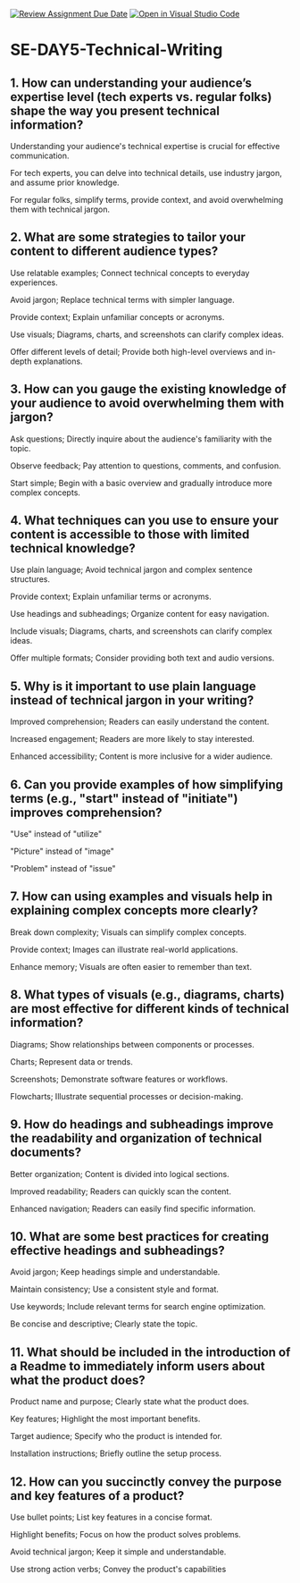 [![Review Assignment Due Date](https://classroom.github.com/assets/deadline-readme-button-22041afd0340ce965d47ae6ef1cefeee28c7c493a6346c4f15d667ab976d596c.svg)](https://classroom.github.com/a/zsAR-pyY)
[![Open in Visual Studio Code](https://classroom.github.com/assets/open-in-vscode-2e0aaae1b6195c2367325f4f02e2d04e9abb55f0b24a779b69b11b9e10269abc.svg)](https://classroom.github.com/online_ide?assignment_repo_id=18867233&assignment_repo_type=AssignmentRepo)
# SE-DAY5-Technical-Writing
## 1. How can understanding your audience’s expertise level (tech experts vs. regular folks) shape the way you present technical information?
Understanding your audience's technical expertise is crucial for effective communication. 

For tech experts, you can delve into technical details, use industry jargon, and assume prior knowledge. 

For regular folks, simplify terms, provide context, and avoid overwhelming them with technical jargon.

## 2. What are some strategies to tailor your content to different audience types?
Use relatable examples; Connect technical concepts to everyday experiences.

Avoid jargon; Replace technical terms with simpler language.

Provide context; Explain unfamiliar concepts or acronyms.

Use visuals; Diagrams, charts, and screenshots can clarify complex ideas.

Offer different levels of detail; Provide both high-level overviews and in-depth explanations.

## 3. How can you gauge the existing knowledge of your audience to avoid overwhelming them with jargon?
Ask questions; Directly inquire about the audience's familiarity with the topic.

Observe feedback; Pay attention to questions, comments, and confusion.

Start simple; Begin with a basic overview and gradually introduce more complex concepts.

## 4. What techniques can you use to ensure your content is accessible to those with limited technical knowledge?
Use plain language; Avoid technical jargon and complex sentence structures.

Provide context; Explain unfamiliar terms or acronyms.

Use headings and subheadings; Organize content for easy navigation.

Include visuals; Diagrams, charts, and screenshots can clarify complex ideas.

Offer multiple formats; Consider providing both text and audio versions.

## 5. Why is it important to use plain language instead of technical jargon in your writing?
Improved comprehension; Readers can easily understand the content.

Increased engagement; Readers are more likely to stay interested.

Enhanced accessibility; Content is more inclusive for a wider audience.

## 6. Can you provide examples of how simplifying terms (e.g., "start" instead of "initiate") improves comprehension?
"Use" instead of "utilize"

"Picture" instead of "image"

"Problem" instead of "issue"

## 7. How can using examples and visuals help in explaining complex concepts more clearly?
Break down complexity; Visuals can simplify complex concepts.

Provide context; Images can illustrate real-world applications.

Enhance memory; Visuals are often easier to remember than text.

## 8. What types of visuals (e.g., diagrams, charts) are most effective for different kinds of technical information?
Diagrams; Show relationships between components or processes.

Charts; Represent data or trends.

Screenshots; Demonstrate software features or workflows.

Flowcharts; Illustrate sequential processes or decision-making.

## 9. How do headings and subheadings improve the readability and organization of technical documents?
Better organization; Content is divided into logical sections.

Improved readability; Readers can quickly scan the content.

Enhanced navigation; Readers can easily find specific information.
## 10. What are some best practices for creating effective headings and subheadings?
Avoid jargon; Keep headings simple and understandable.

Maintain consistency; Use a consistent style and format.

Use keywords; Include relevant terms for search engine optimization.

Be concise and descriptive; Clearly state the topic.
## 11. What should be included in the introduction of a Readme to immediately inform users about what the product does?
Product name and purpose; Clearly state what the product does.

Key features; Highlight the most important benefits.

Target audience; Specify who the product is intended for.

Installation instructions; Briefly outline the setup process.

## 12. How can you succinctly convey the purpose and key features of a product?
Use bullet points; List key features in a concise format.

Highlight benefits; Focus on how the product solves problems.

Avoid technical jargon; Keep it simple and understandable.

Use strong action verbs; Convey the product's capabilities
